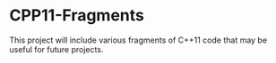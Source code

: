 # CPP11-Fragments

This project will include various fragments of C++11 code that may be useful for future projects. 
